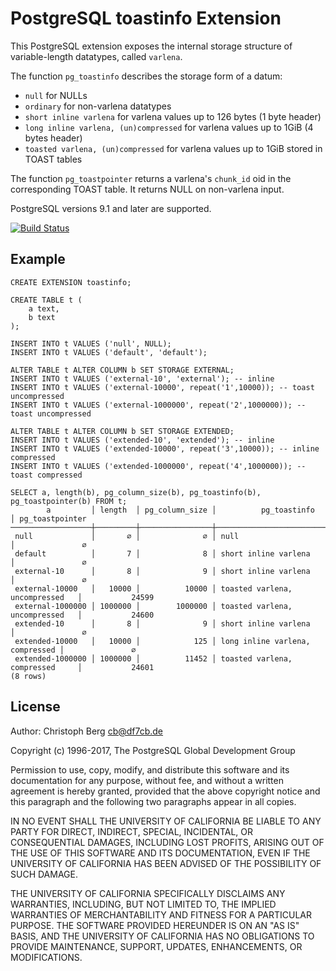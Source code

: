 PostgreSQL toastinfo Extension
==============================

This PostgreSQL extension exposes the internal storage structure of variable-length
datatypes, called `varlena`.

The function `pg_toastinfo` describes the storage form of a datum:

 * `null` for NULLs
 * `ordinary` for non-varlena datatypes
 * `short inline varlena` for varlena values up to 126 bytes (1 byte header)
 * `long inline varlena, (un)compressed` for varlena values up to 1GiB (4 bytes header)
 * `toasted varlena, (un)compressed` for varlena values up to 1GiB stored in TOAST tables

The function `pg_toastpointer` returns a varlena's `chunk_id` oid in the
corresponding TOAST table. It returns NULL on non-varlena input.

PostgreSQL versions 9.1 and later are supported.

[![Build Status](https://travis-ci.org/credativ/toastinfo.svg?branch=master)](https://travis-ci.org/credativ/toastinfo)

Example
-------

```
CREATE EXTENSION toastinfo;

CREATE TABLE t (
	a text,
	b text
);

INSERT INTO t VALUES ('null', NULL);
INSERT INTO t VALUES ('default', 'default');

ALTER TABLE t ALTER COLUMN b SET STORAGE EXTERNAL;
INSERT INTO t VALUES ('external-10', 'external'); -- inline
INSERT INTO t VALUES ('external-10000', repeat('1',10000)); -- toast uncompressed
INSERT INTO t VALUES ('external-1000000', repeat('2',1000000)); -- toast uncompressed

ALTER TABLE t ALTER COLUMN b SET STORAGE EXTENDED;
INSERT INTO t VALUES ('extended-10', 'extended'); -- inline
INSERT INTO t VALUES ('extended-10000', repeat('3',10000)); -- inline compressed
INSERT INTO t VALUES ('extended-1000000', repeat('4',1000000)); -- toast compressed

SELECT a, length(b), pg_column_size(b), pg_toastinfo(b), pg_toastpointer(b) FROM t;
        a         │ length  │ pg_column_size │          pg_toastinfo           │ pg_toastpointer
──────────────────┼─────────┼────────────────┼─────────────────────────────────┼─────────────────
 null             │       ∅ │              ∅ │ null                            │               ∅
 default          │       7 │              8 │ short inline varlena            │               ∅
 external-10      │       8 │              9 │ short inline varlena            │               ∅
 external-10000   │   10000 │          10000 │ toasted varlena, uncompressed   │           24599
 external-1000000 │ 1000000 │        1000000 │ toasted varlena, uncompressed   │           24600
 extended-10      │       8 │              9 │ short inline varlena            │               ∅
 extended-10000   │   10000 │            125 │ long inline varlena, compressed │               ∅
 extended-1000000 │ 1000000 │          11452 │ toasted varlena, compressed     │           24601
(8 rows)
```

License
-------
Author: Christoph Berg <cb@df7cb.de>

Copyright (c) 1996-2017, The PostgreSQL Global Development Group

Permission to use, copy, modify, and distribute this software and its documentation for any purpose, without fee, and without a written agreement is hereby granted, provided that the above copyright notice and this paragraph and the following two paragraphs appear in all copies.

IN NO EVENT SHALL THE UNIVERSITY OF CALIFORNIA BE LIABLE TO ANY PARTY FOR DIRECT, INDIRECT, SPECIAL, INCIDENTAL, OR CONSEQUENTIAL DAMAGES, INCLUDING LOST PROFITS, ARISING OUT OF THE USE OF THIS SOFTWARE AND ITS DOCUMENTATION, EVEN IF THE UNIVERSITY OF CALIFORNIA HAS BEEN ADVISED OF THE POSSIBILITY OF SUCH DAMAGE.

THE UNIVERSITY OF CALIFORNIA SPECIFICALLY DISCLAIMS ANY WARRANTIES, INCLUDING, BUT NOT LIMITED TO, THE IMPLIED WARRANTIES OF MERCHANTABILITY AND FITNESS FOR A PARTICULAR PURPOSE. THE SOFTWARE PROVIDED HEREUNDER IS ON AN "AS IS" BASIS, AND THE UNIVERSITY OF CALIFORNIA HAS NO OBLIGATIONS TO PROVIDE MAINTENANCE, SUPPORT, UPDATES, ENHANCEMENTS, OR MODIFICATIONS.

